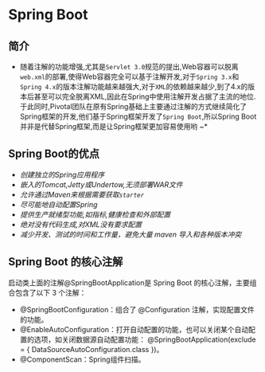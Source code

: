 # Spring Boot
## 简介
* 随着注解的功能增强,尤其是`Servlet 3.0`规范的提出,Web容器可以脱离`web.xml`的部署,使得Web容器完全可以基于注解开发,对于`Spring 3.x`和`Spring 4.x`的版本注解功能越来越强大,对于`XML`的依赖越来越少,到了4.x的版本后甚至可以完全脱离XML,因此在Spring中使用注解开发占据了主流的地位. 于此同时,Pivotal团队在原有Spring基础上主要通过注解的方式继续简化了Spring框架的开发,他们基于Spring框架开发了`Spring Boot`,所以Spring Boot并非是代替Spring框架,而是让Spring框架更加容易使用哟 ~*
## Spring Boot的优点
- *创建独立的Spring应用程序*
- *嵌入的Tomcat,Jetty或Undertow,无须部署WAR文件*
- *允许通过Maven来根据需要获取`starter`*
- *尽可能地自动配置Spring*
- *提供生产就绪型功能,如指标,健康检查和外部配置*
- *绝对没有代码生成,对XML没有要求配置*
- *减少开发、测试的时间和工作量，避免大量 maven 导入和各种版本冲突*
## Spring Boot 的核心注解
启动类上面的注解@SpringBootApplication是 Spring Boot 的核心注解，主要组合包含了以下 3 个注解：
- @SpringBootConfiguration：组合了 @Configuration 注解，实现配置文件的功能。
- @EnableAutoConfiguration：打开自动配置的功能，也可以关闭某个自动配置的选项，如关闭数据源自动配置功能： @SpringBootApplication(exclude = { DataSourceAutoConfiguration.class })。
- @ComponentScan：Spring组件扫描。
